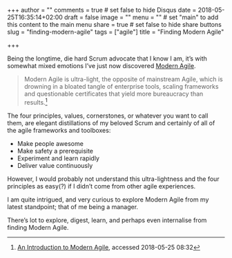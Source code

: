 +++
author = ""
comments = true # set false to hide Disqus
date = 2018-05-25T16:35:14+02:00
draft = false
image = ""
menu = "" # set "main" to add this content to the main menu
share = true # set false to hide share buttons
slug = "finding-modern-agile"
tags = ["agile"]
title = "Finding Modern Agile"

+++

Being the longtime, die hard Scrum advocate that I know I am, it’s with somewhat mixed emotions I’ve just now discovered [Modern Agile](http://modernagile.org/).

> Modern Agile is ultra-light, the opposite of mainstream Agile, which is drowning in a bloated tangle of enterprise tools, scaling frameworks and questionable certificates that yield more bureaucracy than results.[^n]

The four principles, values, cornerstones, or whatever you want to call them, are elegant distillations of my beloved Scrum and certainly of all of the agile frameworks and toolboxes:

* Make people awesome
* Make safety a prerequisite
* Experiment and learn rapidly
* Deliver value continuously

However, I would probably not understand this ultra-lightness and the four principles as easy(?) if I didn’t come from other agile experiences.

I am quite intrigued, and very curious to explore Modern Agile from my latest standpoint; that of me being a manager.

There’s lot to explore, digest, learn, and perhaps even internalise from finding Modern Agile.

[^n]: [An Introduction to Modern Agile](https://www.infoq.com/articles/modern-agile-intro), accessed 2018-05-25 08:32
